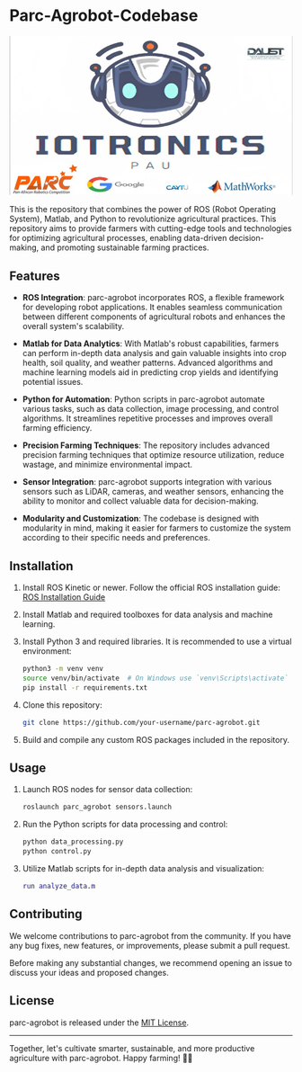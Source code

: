 # Parc-Agrobot-Codebase

![Agrobot](iotronics.jpeg)

This is the repository that combines the power of ROS (Robot Operating System), Matlab, and Python to revolutionize agricultural practices. This repository aims to provide farmers with cutting-edge tools and technologies for optimizing agricultural processes, enabling data-driven decision-making, and promoting sustainable farming practices.

## Features

- **ROS Integration**: parc-agrobot incorporates ROS, a flexible framework for developing robot applications. It enables seamless communication between different components of agricultural robots and enhances the overall system's scalability.

- **Matlab for Data Analytics**: With Matlab's robust capabilities, farmers can perform in-depth data analysis and gain valuable insights into crop health, soil quality, and weather patterns. Advanced algorithms and machine learning models aid in predicting crop yields and identifying potential issues.

- **Python for Automation**: Python scripts in parc-agrobot automate various tasks, such as data collection, image processing, and control algorithms. It streamlines repetitive processes and improves overall farming efficiency.

- **Precision Farming Techniques**: The repository includes advanced precision farming techniques that optimize resource utilization, reduce wastage, and minimize environmental impact.

- **Sensor Integration**: parc-agrobot supports integration with various sensors such as LiDAR, cameras, and weather sensors, enhancing the ability to monitor and collect valuable data for decision-making.

- **Modularity and Customization**: The codebase is designed with modularity in mind, making it easier for farmers to customize the system according to their specific needs and preferences.

## Installation

1. Install ROS Kinetic or newer. Follow the official ROS installation guide: [ROS Installation Guide](https://wiki.ros.org/ROS/Installation)

2. Install Matlab and required toolboxes for data analysis and machine learning.

3. Install Python 3 and required libraries. It is recommended to use a virtual environment:

   ```bash
   python3 -m venv venv
   source venv/bin/activate  # On Windows use `venv\Scripts\activate`
   pip install -r requirements.txt
   ```

4. Clone this repository:

   ```bash
   git clone https://github.com/your-username/parc-agrobot.git
   ```

5. Build and compile any custom ROS packages included in the repository.

## Usage

1. Launch ROS nodes for sensor data collection:

   ```bash
   roslaunch parc_agrobot sensors.launch
   ```

2. Run the Python scripts for data processing and control:

   ```bash
   python data_processing.py
   python control.py
   ```

3. Utilize Matlab scripts for in-depth data analysis and visualization:

   ```matlab
   run analyze_data.m
   ```

## Contributing

We welcome contributions to parc-agrobot from the community. If you have any bug fixes, new features, or improvements, please submit a pull request.

Before making any substantial changes, we recommend opening an issue to discuss your ideas and proposed changes.

## License

parc-agrobot is released under the [MIT License](LICENSE).

---

Together, let's cultivate smarter, sustainable, and more productive agriculture with parc-agrobot. Happy farming! 🚜🌾
